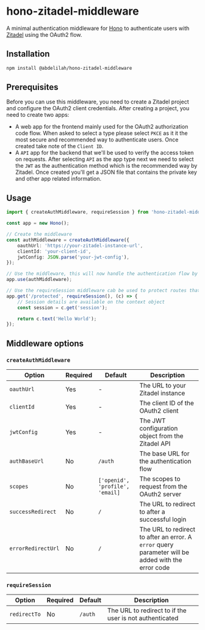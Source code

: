 # hono-zitadel-middleware

A minimal authentication middleware for [Hono](https://hono.dev/) to authenticate users with [Zitadel](https://zitadel.com/) using the OAuth2 flow.

## Installation

```bash
npm install @abdelilah/hono-zitadel-middleware
```

## Prerequisites

Before you can use this middleware, you need to create a Zitadel project and configure the OAuth2 client credentials. After creating a project, you need to create two apps:

- A web app for the frontend mainly used for the OAuth2 authorization code flow. When asked to select a type please select `PKCE` as it it the most secure and recommended way to authenticate users. Once created take note of the `Client ID`.
- A `API` app for the backend that we'll be used to verify the access token on requests. After selecting `API` as the app type next we need to select the `JWT` as the authentication method which is the recommended way by Zitadel. Once created you'll get a JSON file that contains the private key and other app related information.

## Usage

```typescript
import { createAuthMiddleware, requireSession } from 'hono-zitadel-middleware';

const app = new Hono();

// Create the middleware
const authMiddleware = createAuthMiddleware({
	oauthUrl: 'https://your-zitadel-instance-url',
	clientId: 'your-client-id',
	jwtConfig: JSON.parse('your-jwt-config'),
});

// Use the middleware, this will now handle the authentication flow by visiting /auth and parse + validate access tokens on requests
app.use(authMiddleware);

// Use the requireSession middleware cab be used to protect routes that require a valid session
app.get('/protected', requireSession(), (c) => {
	// Session details are available on the context object
	const session = c.get('session');

	return c.text('Hello World');
});
```

## Middleware options

### `createAuthMiddleware`

| Option             | Required | Default                         | Description                                                                                        |
| ------------------ | -------- | ------------------------------- | -------------------------------------------------------------------------------------------------- |
| `oauthUrl`         | Yes      | -                               | The URL to your Zitadel instance                                                                   |
| `clientId`         | Yes      | -                               | The client ID of the OAuth2 client                                                                 |
| `jwtConfig`        | Yes      | -                               | The JWT configuration object from the Zitadel API                                                  |
| `authBaseUrl`      | No       | `/auth`                         | The base URL for the authentication flow                                                           |
| `scopes`           | No       | `['openid', 'profile', 'email]` | The scopes to request from the OAuth2 server                                                       |
| `successRedirect`  | No       | `/`                             | The URL to redirect to after a successful login                                                    |
| `errorRedirectUrl` | No       | `/`                             | The URL to redirect to after an error. A `error` query parameter will be added with the error code |

### `requireSession`

| Option       | Required | Default | Description                                             |
| ------------ | -------- | ------- | ------------------------------------------------------- |
| `redirectTo` | No       | `/auth` | The URL to redirect to if the user is not authenticated |
